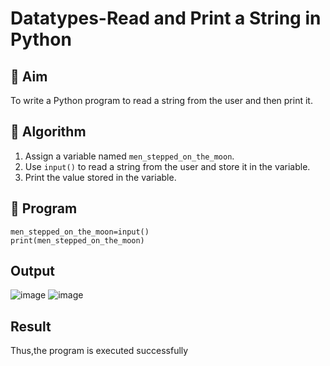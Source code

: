 # Datatypes-Read and Print a String in Python

## 🎯 Aim
To write a Python program to read a string from the user and then print it.

## 🧠 Algorithm
1. Assign a variable named `men_stepped_on_the_moon`.
2. Use `input()` to read a string from the user and store it in the variable.
3. Print the value stored in the variable.

## 🧾 Program
```
men_stepped_on_the_moon=input()
print(men_stepped_on_the_moon)
```
## Output
![image](https://github.com/user-attachments/assets/197a242d-2491-474c-af45-0839807e71a9)
![image](https://github.com/user-attachments/assets/c455e716-fc8e-432c-a056-83bd6fada811)

## Result
Thus,the program is executed successfully
